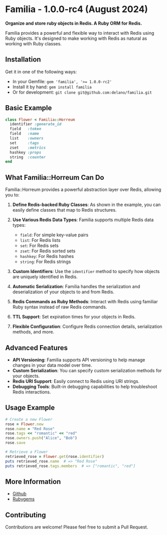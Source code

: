 # Familia - 1.0.0-rc4 (August 2024)

**Organize and store ruby objects in Redis. A Ruby ORM for Redis.**

Familia provides a powerful and flexible way to interact with Redis using Ruby objects. It's designed to make working with Redis as natural as working with Ruby classes.

## Installation

Get it in one of the following ways:

* In your Gemfile: `gem 'familia', '>= 1.0.0-rc2'`
* Install it by hand: `gem install familia`
* Or for development: `git clone git@github.com:delano/familia.git`

## Basic Example

```ruby
class Flower < Familia::Horreum
  identifier :generate_id
  field   :token
  field   :name
  list    :owners
  set     :tags
  zset    :metrics
  hashkey :props
  string  :counter
end
```

## What Familia::Horreum Can Do

Familia::Horreum provides a powerful abstraction layer over Redis, allowing you to:

1. **Define Redis-backed Ruby Classes**: As shown in the example, you can easily define classes that map to Redis structures.

2. **Use Various Redis Data Types**: Familia supports multiple Redis data types:
   - `field`: For simple key-value pairs
   - `list`: For Redis lists
   - `set`: For Redis sets
   - `zset`: For Redis sorted sets
   - `hashkey`: For Redis hashes
   - `string`: For Redis strings

3. **Custom Identifiers**: Use the `identifier` method to specify how objects are uniquely identified in Redis.

4. **Automatic Serialization**: Familia handles the serialization and deserialization of your objects to and from Redis.

5. **Redis Commands as Ruby Methods**: Interact with Redis using familiar Ruby syntax instead of raw Redis commands.

6. **TTL Support**: Set expiration times for your objects in Redis.

7. **Flexible Configuration**: Configure Redis connection details, serialization methods, and more.

## Advanced Features

- **API Versioning**: Familia supports API versioning to help manage changes in your data model over time.
- **Custom Serialization**: You can specify custom serialization methods for your objects.
- **Redis URI Support**: Easily connect to Redis using URI strings.
- **Debugging Tools**: Built-in debugging capabilities to help troubleshoot Redis interactions.

## Usage Example

```ruby
# Create a new Flower
rose = Flower.new
rose.name = "Red Rose"
rose.tags << "romantic" << "red"
rose.owners.push("Alice", "Bob")
rose.save

# Retrieve a Flower
retrieved_rose = Flower.get(rose.identifier)
puts retrieved_rose.name  # => "Red Rose"
puts retrieved_rose.tags.members  # => ["romantic", "red"]
```

## More Information

* [Github](https://github.com/delano/familia)
* [Rubygems](https://rubygems.org/gems/familia)

## Contributing

Contributions are welcome! Please feel free to submit a Pull Request.
